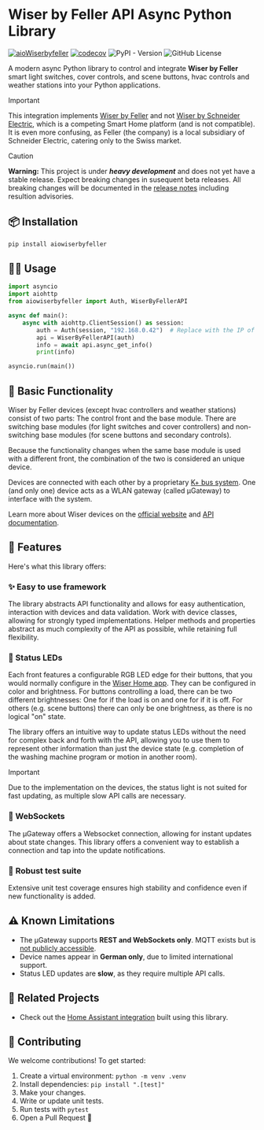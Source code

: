 # Wiser by Feller API Async Python Library
[![aioWiserbyfeller](https://github.com/Syonix/aioWiserbyfeller/actions/workflows/python-app.yml/badge.svg)](https://github.com/Syonix/aioWiserbyfeller/actions/workflows/python-app.yml)
[![codecov](https://codecov.io/gh/Syonix/aioWiserbyfeller/graph/badge.svg?token=VU0MZKEMPM)](https://codecov.io/gh/Syonix/aioWiserbyfeller)
![PyPI - Version](https://img.shields.io/pypi/v/aioWiserbyfeller)
![GitHub License](https://img.shields.io/github/license/Syonix/aioWiserByFeller)

A modern async Python library to control and integrate **Wiser by Feller** smart light switches, cover controls, and scene buttons, hvac controls and weather stations into your Python applications.

> [!IMPORTANT]
> This integration implements [Wiser by Feller](https://wiser.feller.ch) and not [Wiser by Schneider Electric](https://www.se.com/de/de/product-range/65635-wiser/), which is a competing Smart Home platform (and is not compatible). It is even more confusing, as Feller (the company) is a local subsidiary of Schneider Electric, catering only to the Swiss market.

> [!CAUTION]
> **Warning:** This project is under **_heavy development_** and does not yet have a stable release. Expect breaking changes in susequent beta releases. All breaking changes will be documented in the [release notes](https://github.com/Syonix/aioWiserbyfeller/releases) including resultion advisories.

## 📦 Installation
```bash
pip install aiowiserbyfeller
```

## 🧑‍💻 Usage
```python
import asyncio
import aiohttp
from aiowiserbyfeller import Auth, WiserByFellerAPI

async def main():
    async with aiohttp.ClientSession() as session:
        auth = Auth(session, "192.168.0.42")  # Replace with the IP of your µGateway
        api = WiserByFellerAPI(auth)
        info = await api.async_get_info()
        print(info)

asyncio.run(main())
```

## 🧰 Basic Functionality
Wiser by Feller devices (except hvac controllers and weather stations) consist of two parts: The control front and the base module. There are switching base modules (for light switches and cover controllers) and non-switching base modules (for scene buttons and secondary controls).

Because the functionality changes when the same base module is used with a different front, the combination of the two is considered an unique device.

Devices are connected with each other by a proprietary [K+ bus system](https://www.feller.ch/de/connected-buildings/wiser-by-feller/installation-inbetriebnahme). One (and only one) device acts as a WLAN gateway (called µGateway) to interface with the system.

Learn more about Wiser devices on the [official website](https://wiser.feller.ch) and [API documentation](https://github.com/Feller-AG/wiser-tutorial).

## 🚀 Features
Here's what this library offers:

### ✨ Easy to use framework
The library abstracts API functionality and allows for easy authentication, interaction with devices and data validation. Work with device classes, allowing for strongly typed implementations. Helper methods and properties abstract as much complexity of the API as possible, while retaining full flexibility.

### 🚨 Status LEDs
Each front features a configurable RGB LED edge for their buttons, that you would normally configure in the [Wiser Home app](https://www.feller.ch/de/feller-apps). They can be configured in color and brightness. For buttons controlling a load, there can be two different brightnesses: One for if the load is on and one for if it is off. For others (e.g. scene buttons) there can only be one brightness, as there is no logical "on" state.

The library offers an intuitive way to update status LEDs without the need for complex back and forth with the API, allowing you to use them to represent other information than just the device state (e.g. completion of the washing machine program or motion in another room).

> [!IMPORTANT]
> Due to the implementation on the devices, the status light is not suited for fast updating, as multiple slow API calls are necessary.

### 🔌 WebSockets
The µGateway offers a Websocket connection, allowing for instant updates about state changes. This library offers a convenient way to establish a connection and tap into the update notifications.

### 🧪 **Robust test suite**
Extensive unit test coverage ensures high stability and confidence even if new functionality is added.

## ⚠️ Known Limitations
- The µGateway supports **REST and WebSockets only**. MQTT exists but is [not publicly accessible](https://github.com/Feller-AG/wiser-tutorial/issues/5).
- Device names appear in **German only**, due to limited international support.
- Status LED updates are **slow**, as they require multiple API calls.

## 🔗 Related Projects
- Check out the [Home Assistant integration](https://github.com/Syonix/ha-wiser-by-feller) built using this library.

## 🤝 Contributing
We welcome contributions! To get started:

1. Create a virtual environment: `python -m venv .venv`
2. Install dependencies: `pip install ".[test]"`
3. Make your changes.
4. Write or update unit tests.
5. Run tests with `pytest`
6. Open a Pull Request 🎉
